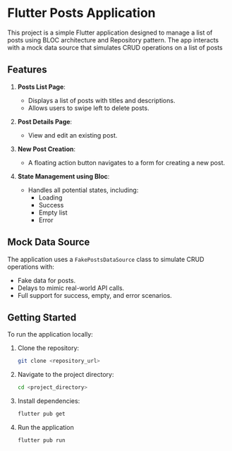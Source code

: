 # Flutter Posts Application

This project is a simple Flutter application designed to manage a list of posts using BLOC architecture and Repository pattern. The app interacts with a mock data source that simulates CRUD operations on a list of posts

## Features

1. **Posts List Page**:
    - Displays a list of posts with titles and descriptions.
    - Allows users to swipe left to delete posts.

2. **Post Details Page**:
    - View and edit an existing post.

3. **New Post Creation**:
    - A floating action button navigates to a form for creating a new post.

4. **State Management using Bloc**:
    - Handles all potential states, including:
        - Loading
        - Success
        - Empty list
        - Error


## Mock Data Source

The application uses a `FakePostsDataSource` class to simulate CRUD operations with:
- Fake data for posts.
- Delays to mimic real-world API calls.
- Full support for success, empty, and error scenarios.

## Getting Started

To run the application locally:

1. Clone the repository:
   ```bash
   git clone <repository_url>
   ````

2. Navigate to the project directory:
   ```bash
   cd <project_directory>
   ````

3. Install dependencies:
   ```bash
   flutter pub get
   ````

4. Run the application
   ```bash
   flutter pub run
   ````

